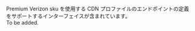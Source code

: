 <Namespace Name="Microsoft.Azure.Management.Cdn.Fluent.CdnEndpoint.Definition.Blank.PremiumEndpoint">
  <Docs>
    <summary>Premium Verizon sku を使用する CDN プロファイルのエンドポイントの定義をサポートするインターフェイスが含まれています。</summary> 
    <remarks>To be added.</remarks>
  </Docs>
</Namespace>

